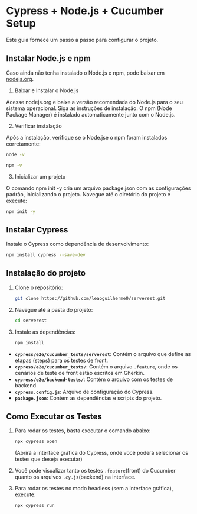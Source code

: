 # Cypress + Node.js + Cucumber Setup 

Este guia fornece um passo a passo para configurar o projeto. 

## Instalar Node.js e npm

Caso ainda não tenha instalado o Node.js e npm, pode baixar em [nodejs.org](https://nodejs.org). 

1. Baixar e Instalar o Node.js

Acesse nodejs.org e baixe a versão recomendada do Node.js para o seu sistema operacional.
Siga as instruções de instalação. O npm (Node Package Manager) é instalado automaticamente junto com o Node.js.

2. Verificar instalação

Após a instalação, verifique se o Node.jse o npm foram instalados corretamente:
   
   ```bash
   node -v
   ```

   ```bash
   npm -v
   ```

3. Inicializar um projeto

O comando npm init -y cria um arquivo package.json com as configurações padrão, inicializando o projeto.
Navegue até o diretório do projeto e execute:

   ```bash
   npm init -y
   ```   

## Instalar Cypress

Instale o Cypress como dependência de desenvolvimento:

   ```bash
   npm install cypress --save-dev
   ```

## Instalação do projeto

1. Clone o repositório:

   ```bash
   git clone https://github.com/leaoguilherme0/serverest.git
   ```

2. Navegue até a pasta do projeto:

   ```bash
   cd serverest
   ```

3. Instale as dependências:

   ```bash
   npm install
   ```

- **`cypress/e2e/cucumber_tests/serverest`**: Contém o arquivo que define as etapas (steps) para os testes de front.
- **`cypress/e2e/cucumber_tests/`**: Contém o arquivo `.feature`, onde os cenários de teste de front estão escritos em Gherkin.
- **`cypress/e2e/backend-tests/`**: Contém o arquivo com os testes de backend
- **`cypress.config.js`**: Arquivo de configuração do Cypress.
- **`package.json`**: Contém as dependências e scripts do projeto.

## Como Executar os Testes

1. Para rodar os testes, basta executar o comando abaixo:

   ```bash
   npx cypress open
   ```

   (Abrirá a interface gráfica do Cypress, onde você poderá selecionar os testes que deseja executar)

2. Você pode visualizar tanto os testes `.feature`(front) do Cucumber quanto os arquivos `.cy.js`(backend) na interface.

3. Para rodar os testes no modo headless (sem a interface gráfica), execute:

   ```bash
   npx cypress run
   ```
